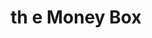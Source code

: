 ---
title: th e Money Box
slug: th-e-money-box
updated-on: '2024-05-30T13:44:31.749Z'
created-on: '2024-05-30T13:41:46.671Z'
published-on: '2024-05-30T13:54:32.469Z'
f_city-state-2:
- cms/city/buda-tx.md
- cms/city/pflugerville-tx.md
- cms/city/round-rock-tx.md
- cms/city/san-marcos-tx.md
- cms/city/cedar-park-tx.md
- cms/city/corpus-christi-tx.md
- cms/city/universal-city-tx.md
f_locations:
- cms/payday-loan/th-e-money-box-27506.md
- cms/payday-loan/th-e-money-box-27507.md
- cms/payday-loan/th-e-money-box-27508.md
- cms/payday-loan/th-e-money-box-27509.md
- cms/payday-loan/th-e-money-box-27510.md
- cms/payday-loan/th-e-money-box-27511.md
- cms/payday-loan/th-e-money-box-27512.md
- cms/payday-loan/th-e-money-box-27513.md
- cms/payday-loan/th-e-money-box-27514.md
- cms/payday-loan/th-e-money-box-27515.md
- cms/payday-loan/th-e-money-box-27516.md
- cms/payday-loan/th-e-money-box-27517.md
- cms/payday-loan/th-e-money-box-27518.md
f_states:
- cms/state/texas.md
layout: '[company].html'
tags: company
---